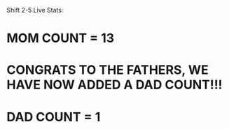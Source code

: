 Shift 2-5 Live Stats:

# MOM COUNT = 13

# CONGRATS TO THE FATHERS, WE HAVE NOW ADDED A DAD COUNT!!!

# DAD COUNT = 1


